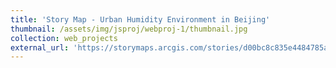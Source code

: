 ```yaml
---
title: 'Story Map - Urban Humidity Environment in Beijing'
thumbnail: /assets/img/jsproj/webproj-1/thumbnail.jpg
collection: web_projects
external_url: 'https://storymaps.arcgis.com/stories/d00bc8c835e4484785a2e9b3797fee9e'
---
```

